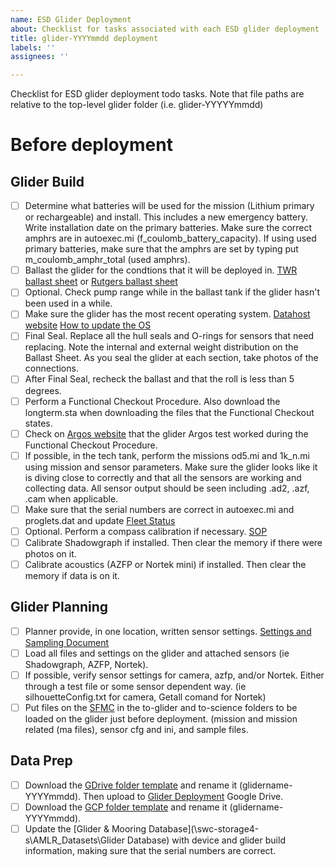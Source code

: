 ```yaml
---
name: ESD Glider Deployment
about: Checklist for tasks associated with each ESD glider deployment
title: glider-YYYYmmdd deployment
labels: ''
assignees: ''

---
```


Checklist for ESD glider deployment todo tasks. Note that file paths are relative to the top-level glider folder (i.e. glider-YYYYYmmdd)

# Before deployment

## Glider Build
- [ ] Determine what batteries will be used for the mission (Lithium primary or rechargeable) and install. This includes a new emergency battery. Write installation date on the primary batteries. Make sure the correct amphrs are in autoexec.mi (f_coulomb_battery_capacity). If using used primary batteries, make sure that the amphrs are set by typing put m_coulomb_amphr_total (used amphrs).
- [ ] Ballast the glider for the condtions that it will be deployed in. [TWR ballast sheet](https://datahost.webbresearch.com/download/file.php?id=91) or [Rutgers ballast sheet](https://docs.google.com/spreadsheets/d/1BrgEZyT4qzZ22Rkcxc7ZHFRZ-m1zfW3o/edit?usp=sharing&ouid=102683297276185841842&rtpof=true&sd=true)
- [ ] Optional. Check pump range while in the ballast tank if the glider hasn't been used in a while.
- [ ] Make sure the glider has the most recent operating system. [Datahost website](https://datahost.webbresearch.com/files.php?cwd=/glider) [How to update the OS](https://docs.google.com/document/d/1fospbDFkPfeCtmj6wJtINlZGb13-bkNIAn2fKB5Ek1s/edit)
- [ ] Final Seal. Replace all the hull seals and O-rings for sensors that need replacing. Note the internal and external weight distribution on the Ballast Sheet. As you seal the glider at each section, take photos of the connections.
- [ ] After Final Seal, recheck the ballast and that the roll is less than 5 degrees.
- [ ] Perform a Functional Checkout Procedure. Also download the longterm.sta when downloading the files that the Functional Checkout states.
- [ ] Check on [Argos website](https://argos-system.clsamerica.com/argos-cwi2/login.html) that the glider Argos test worked during the Functional Checkout Procedure.
- [ ] If possible, in the tech tank, perform the missions od5.mi and 1k_n.mi using mission and sensor parameters. Make sure the glider looks like it is diving close to correctly and that all the sensors are working and collecting data. All sensor output should be seen including .ad2, .azf, .cam when applicable.
- [ ] Make sure that the serial numbers are correct in autoexec.mi and proglets.dat and update [Fleet Status](https://docs.google.com/spreadsheets/d/1tB3QNKYx8qOYYS9QZotekBAx0y-_n2d-EZPjFFdYNuU/edit?gid=0#gid=0)
- [ ] Optional. Perform a compass calibration if necessary. [SOP](https://docs.google.com/document/d/1Ny_K8jxSWA71vFyzvtJ7bK2i5aDPo2gu/edit?usp=sharing&ouid=102683297276185841842&rtpof=true&sd=true)
- [ ] Calibrate Shadowgraph if installed. Then clear the memory if there were photos on it.
- [ ] Calibrate acoustics (AZFP or Nortek mini) if installed. Then clear the memory if data is on it.
## Glider Planning
- [ ] Planner provide, in one location, written sensor settings. [Settings and Sampling Document](https://docs.google.com/spreadsheets/d/1SNjvXY9RhGC8St3bXdfQx6tWN10sF8evctD0B_RcTKk/edit?gid=0#gid=0)
- [ ] Load all files and settings on the glider and attached sensors (ie Shadowgraph, AZFP, Nortek).
- [ ] If possible, verify sensor settings for camera, azfp, and/or Nortek. Either through a test file or some sensor dependent way. (ie silhouetteConfig.txt for camera, Getall comand for Nortek)
- [ ] Put files on the [SFMC](https://sfmc.webbresearch.com/sfmc/login) in the to-glider and to-science folders to be loaded on the glider just before deployment. (mission and mission related (ma files), sensor cfg and ini, and sample files.

## Data Prep
- [ ] Download the [GDrive folder template](https://drive.google.com/drive/folders/1xBYTSP8GOHA35bxVoqH7czrJn4ekYrjI?usp=drive_link) and rename it (glidername-YYYYmmdd). Then upload to [Glider Deployment](https://drive.google.com/drive/folders/1qfKMxXH0hUhbmOp8aESidz-YO3IPxWM3?usp=sharing) Google Drive.
- [ ] Download the [GCP folder template](https://drive.google.com/drive/folders/155F-NTGW-GGFyxpiUcZ3pAgqXG6h9vG3?usp=drive_link) and rename it (glidername-YYYYmmdd).
- [ ] Update the [Glider & Mooring Database](\\swc-storage4-s\AMLR_Datasets\Glider Database) with device and glider build information, making sure that the serial numbers are correct.
